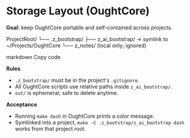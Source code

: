 # Storage Layout (OughtCore)

**Goal:** keep OughtCore portable and self-contained across projects.

ProjectRoot/
└── .z_bootstrap/
├── z_ai_bootstrap/ -> symlink to ~/Projects/OughtCore
└── z_notes/ (local only; ignored)

markdown
Copy code

**Rules**
- `.z_bootstrap/` must be in the project's `.gitignore`.
- All OughtCore scripts use relative paths inside `z_ai_bootstrap/`.
- `out/` is ephemeral; safe to delete anytime.

**Acceptance**
- Running `make dash` in OughtCore prints a color message.
- Symlinked into a project, `make -C .z_bootstrap/z_ai_bootstrap dash` works from that project root.
